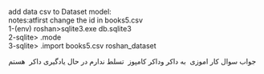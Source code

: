 

add data csv to Dataset model:                                                                                                                                                                
notes:atfirst change the id in books5.csv                                                                                                                                                       
1-(env) roshan>sqlite3.exe db.sqlite3                                                                                                                                                          
2-sqlite> .mode                                                                                                                                                                                
3-sqlite> .import books5.csv roshan_dataset                                                                                                                                                    



جواب سوال کار اموزی 
به داکر وداکر کامپوز  تسلط ندارم در حال یادگیری داکر  هستم
